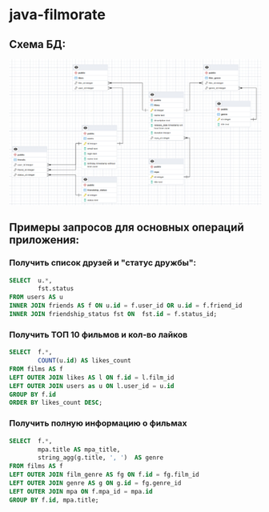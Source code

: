# java-filmorate

## Схема БД:
![Screenshot](filmorate-diagram.png)

## Примеры запросов для основных операций приложения:

### Получить список друзей и "статус дружбы":
```sql
SELECT  u.*, 
        fst.status 
FROM users AS u
INNER JOIN friends AS f ON u.id = f.user_id OR u.id = f.friend_id
INNER JOIN friendship_status fst ON  fst.id = f.status_id;
```

### Получить ТОП 10 фильмов и кол-во лайков
```sql
SELECT  f.*, 
        COUNT(u.id) AS likes_count 
FROM films AS f
LEFT OUTER JOIN likes AS l ON f.id = l.film_id
LEFT OUTER JOIN users as u ON l.user_id = u.id
GROUP BY f.id
ORDER BY likes_count DESC;
```
### Получить полную информацию о фильмах
```sql
SELECT  f.*, 
		mpa.title AS mpa_title, 
		string_agg(g.title, ', ')  AS genre
FROM films AS f
LEFT OUTER JOIN film_genre AS fg ON f.id = fg.film_id
LEFT OUTER JOIN genre AS g ON g.id = fg.genre_id
LEFT OUTER JOIN mpa ON f.mpa_id = mpa.id
GROUP BY f.id, mpa.title;
```